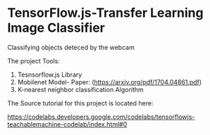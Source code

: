 # TensorFlow.js-Transfer Learning Image Classifier

Classifying objects deteced by the webcam

The project Tools:
1) Tesnsorflow.js Library 
2) Mobilenet Model- Paper: (https://arxiv.org/pdf/1704.04861.pdf)
3) K-nearest neighbor classification Algorithm

The Source tutorial for this project is located here:

https://codelabs.developers.google.com/codelabs/tensorflowjs-teachablemachine-codelab/index.html#0
